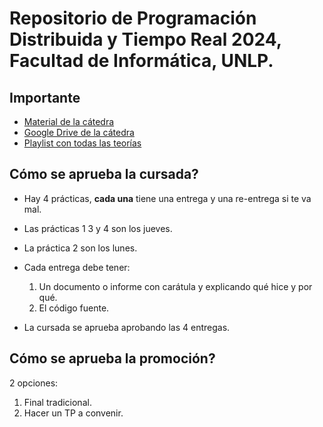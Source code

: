 # Repositorio de Programación Distribuida y Tiempo Real 2024, Facultad de Informática, UNLP.

## Importante

-   [Material de la cátedra](https://ideas.info.unlp.edu.ar/2024-pdytr-1/Start/Welcome/View/Show/EnterCourse/51bd12be-2da0-11ef-b6e3-3292d73aa1e7)
-   [Google Drive de la cátedra](https://drive.google.com/drive/folders/13A_bJ7KJGUmDgGuQ5Lm7mHBpqI6YuugR?usp=sharing)
-   [Playlist con todas las teorías](https://www.youtube.com/playlist?list=PLDJU8kNAPOn8GJvFmLAcB7rPp2kkv5XE1)

## Cómo se aprueba la cursada?

-   Hay 4 prácticas, **cada una** tiene una entrega y una re-entrega si te va mal.
-   Las prácticas 1 3 y 4 son los jueves.
-   La práctica 2 son los lunes.
-   Cada entrega debe tener:

    1. Un documento o informe con carátula y explicando qué hice y por qué.
    2. El código fuente.

-   La cursada se aprueba aprobando las 4 entregas.

## Cómo se aprueba la promoción?

2 opciones:

1. Final tradicional.
2. Hacer un TP a convenir.
